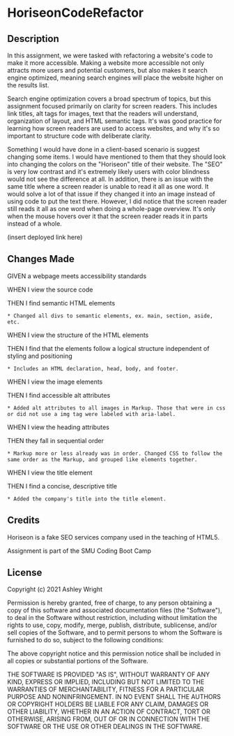 # HoriseonCodeRefactor

## Description

In this assignment, we were tasked with refactoring a website's code to make it more accessible. Making a website more accessible not only attracts more users and potential customers, but also makes it search engine optimized, meaning search engines will place the website higher on the results list.

Search engine optimization covers a broad spectrum of topics, but this assignment focused primarily on clarity for screen readers. This includes link titles, alt tags for images, text that the readers will understand, organization of layout, and HTML semantic tags. It's was good practice for learning how screen readers are used to access websites, and why it's so important to structure code with deliberate clarity.

Something I would have done in a client-based scenario is suggest changing some items. I would have mentioned to them that they should look into changing the colors on the "Horiseon" title of their website. The "SEO" is very low contrast and it's extremely likely users with color blindness would not see the difference at all. In addition, there is an issue with the same title where a screen reader is unable to read it all as one word. It would solve a lot of that issue if they changed it into an image instead of using code to put the text there. However, I did notice that the screen reader still reads it all as one word when doing a whole-page overview. It's only when the mouse hovers over it that the screen reader reads it in parts instead of a whole.

(insert deployed link here)

## Changes Made

GIVEN a webpage meets accessibility standards

WHEN I view the source code

THEN I find semantic HTML elements

    * Changed all divs to semantic elements, ex. main, section, aside, etc.

WHEN I view the structure of the HTML elements

THEN I find that the elements follow a logical structure independent of styling and positioning

    * Includes an HTML declaration, head, body, and footer.

WHEN I view the image elements

THEN I find accessible alt attributes

    * Added alt attributes to all images in Markup. Those that were in css or did not use a img tag were labeled with aria-label.

WHEN I view the heading attributes

THEN they fall in sequential order

    * Markup more or less already was in order. Changed CSS to follow the same order as the Markup, and grouped like elements together.

WHEN I view the title element

THEN I find a concise, descriptive title

    * Added the company's title into the title element.

## Credits

Horiseon is a fake SEO services company used in the teaching of HTML5.

Assignment is part of the SMU Coding Boot Camp

## License

Copyright (c) 2021 Ashley Wright

Permission is hereby granted, free of charge, to any person obtaining a copy
of this software and associated documentation files (the "Software"), to deal
in the Software without restriction, including without limitation the rights
to use, copy, modify, merge, publish, distribute, sublicense, and/or sell
copies of the Software, and to permit persons to whom the Software is
furnished to do so, subject to the following conditions:

The above copyright notice and this permission notice shall be included in all
copies or substantial portions of the Software.

THE SOFTWARE IS PROVIDED "AS IS", WITHOUT WARRANTY OF ANY KIND, EXPRESS OR
IMPLIED, INCLUDING BUT NOT LIMITED TO THE WARRANTIES OF MERCHANTABILITY,
FITNESS FOR A PARTICULAR PURPOSE AND NONINFRINGEMENT. IN NO EVENT SHALL THE
AUTHORS OR COPYRIGHT HOLDERS BE LIABLE FOR ANY CLAIM, DAMAGES OR OTHER
LIABILITY, WHETHER IN AN ACTION OF CONTRACT, TORT OR OTHERWISE, ARISING FROM,
OUT OF OR IN CONNECTION WITH THE SOFTWARE OR THE USE OR OTHER DEALINGS IN THE
SOFTWARE.